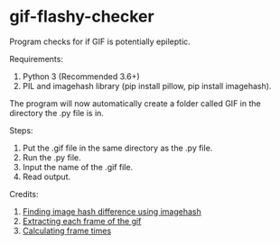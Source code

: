 # gif-flashy-checker

Program checks for if GIF is potentially epileptic.

Requirements:
1) Python 3 (Recommended 3.6+)
2) PIL and imagehash library (pip install pillow, pip install imagehash).


The program will now automatically create a folder called GIF in the directory the .py file is in.


Steps:
1) Put the .gif file in the same directory as the .py file.
2) Run the .py file.
3) Input the name of the .gif file.
4) Read output.


Credits:
1) [Finding image hash difference using imagehash](https://stackoverflow.com/questions/52736154/how-to-check-similarity-of-two-images-that-have-different-pixelization)
2) [Extracting each frame of the gif](https://gist.github.com/BigglesZX/4016539)
3) [Calculating frame times](https://stackoverflow.com/questions/53364769/get-frames-per-second-of-a-gif-in-python)

